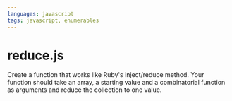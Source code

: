 ```yaml
---
languages: javascript
tags: javascript, enumerables
---
```


# reduce.js

Create a function that works like Ruby's inject/reduce method.  Your function should take an array, a starting value and a combinatorial function as arguments and reduce the collection to one value.